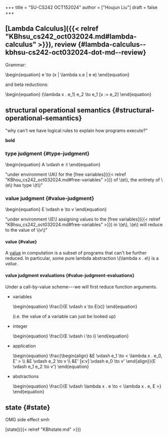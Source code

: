 +++
title = "SU-CS242 OCT152024"
author = ["Houjun Liu"]
draft = false
+++

## [Lambda Calculus]({{< relref "KBhsu_cs242_oct032024.md#lambda-calculus" >}}), review {#lambda-calculus--kbhsu-cs242-oct032024-dot-md--review}

Grammar:

\begin{equation}
e \to (x | \lambda x.e | e e)
\end{equation}

and beta reductions:

\begin{equation}
(\lambda x . e\_1) e\_2 \to e\_1 [x := e\_2]
\end{equation}


## structural operational semantics {#structural-operational-semantics}

"why can't we have logical rules to explain how programs execute?"

**bold**


### type judgment {#type-judgment}

\begin{equation}
A \vdash  e :t
\end{equation}

"under environment \\(A\\) for the [free variables]({{< relref "KBhsu_cs242_oct032024.md#free-variables" >}}) of \\(e\\), the entirety of \\(e\\) has type \\(t\\)"


### value judgment {#value-judgment}

\begin{equation}
E \vdash  e \to v
\end{equation}

"under environment \\(E\\) assigning values to the [free variables]({{< relref "KBhsu_cs242_oct032024.md#free-variables" >}}) in \\(e\\), \\(e\\) will reduce to the value of \\(v\\)"


#### value {#value}

A [value](#value) in computation is a subset of programs that can't be further reduced. In particular, some pure lambda abstraction \\(\lambda x . e\\) is a _value_.


#### value judgment evaluations {#value-judgment-evaluations}

Under a call-by-value scheme---we will first reduce function arguments.

<!--list-separator-->

-  variables

    \begin{equation}
    \frac{}{E \vdash  x \to E(x)}
    \end{equation}

    (i.e. the value of a variable can just be looked up)

<!--list-separator-->

-  integer

    \begin{equation}
    \frac{}{E \vdash i \to i}
    \end{equation}

<!--list-separator-->

-  application

    \begin{equation}
    \frac{\begin{align}
    &E \vdash e\_1 \to < \lambda x . e\_0, E' > \\\\
    &E \vdash  e\_2 \to  v \\\\
    &E' [x:v] \vdash  e\_0 \to  v'
    \end{align}}{E \vdash e\_1 e\_2 \to  v'}
    \end{equation}

<!--list-separator-->

-  abstractions

    \begin{equation}
    \frac{}{E \vdash  \lambda x . e \to  < \lambda x . e, E >}
    \end{equation}


## state {#state}

OMG side effect smh

[state]({{< relref "KBhstate.md" >}})
